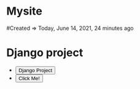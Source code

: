 # Mysite
#‎Created => Today, ‎June ‎14, ‎2021, ‏‎24 minutes ago
# Django project
*  <a href="https://github.com/Amankhalsa/intro_python/tree/main/mywebsite"> <button>Django Project</button> </a>
*  <button type="button" onclick="alert('Hello world!')">Click Me!</button>

